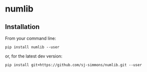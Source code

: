 # numlib

## Installation

From your command line:

```shell
pip install numlib --user
```
or, for the latest dev version:
```shell
pip install git+https://github.com/sj-simmons/numlib.git --user
```
